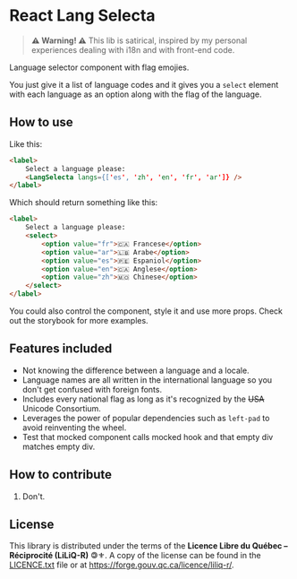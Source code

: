 # React Lang Selecta

> **⚠ Warning! ⚠** This lib is satirical, inspired by my personal experiences dealing with i18n and with front-end code.  

Language selector component with flag emojies.  

You just give it a list of language codes and it gives you a `select` element with each language as an option along with the flag of the language.  

## How to use

Like this:  

```html
<label>
    Select a language please:
    <LangSelecta langs={['es', 'zh', 'en', 'fr', 'ar']} />
</label>
```

Which should return something like this:  

```html
<label>
    Select a language please:
    <select>
        <option value="fr">🇨🇦 Francese</option>
        <option value="ar">🇱🇧 Arabe</option>
        <option value="es">🇵🇪 Espaniol</option>
        <option value="en">🇨🇦 Anglese</option>
        <option value="zh">🇲🇴 Chinese</option>
    </select>
</label>
```

You could also control the component, style it and use more props. Check out the storybook for more examples.  

## Features included

- Not knowing the difference between a language and a locale.  
- Language names are all written in the international language so you don't get confused with foreign fonts.  
- Includes every national flag as long as it's recognized by the ~~USA~~ Unicode Consortium.  
- Leverages the power of popular dependencies such as `left-pad` to avoid reinventing the wheel.  
- Test that mocked component calls mocked hook and that empty div matches empty div.  

## How to contribute

1. Don't.  

## License

This library is distributed under the terms of the **Licence Libre du Québec – Réciprocité (LiLiQ-R)** 🄯⚜. A copy of the license can be found in the [LICENCE.txt](LICENCE.txt) file or at https://forge.gouv.qc.ca/licence/liliq-r/.
